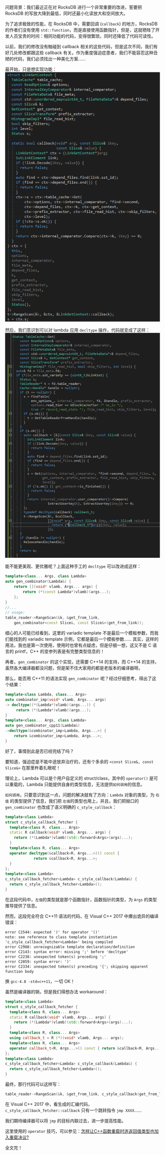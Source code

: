 问题背景：我们最近正在对 RocksDB 进行一个非常重要的改进，誓要把 RocksDB 的写放大降到最低，同时还最小化读放大和空间放大。

为了追求极致的性能，在 RocksDB 中，需要回调 (`callback`) 的地方，RocksDB 的作者们没有使用 `std::function`，而是直接使用函数指针，但是，这就牺牲了开发人员宝贵的时间：相同功能的代码，变得很繁琐，同时还降低了代码可读性。

以前，我们的修改没有触碰到 callback 相关的这些代码，但是这次不同，我们有好几处修改都跟这些 callback 有关。作为重度强迫症患者，我们不能容忍这种丑陋的代码，我们必须找出一种美化方案……

最开始，只是想实现功能：![callback-ugly](images/callback-ugly.png)

然后，我们意识到可以对 lambda 应用 `decltype` 操作，代码就变成了这样：
![callback-decltype](images/callback-decltype.png)

能不能更美观、更优雅呢？上面这种手工的 `decltype` 可以改进成这样：
```c++
template<class... Args, class Lambda>
auto gen_combinator(Lambda&) {
    return [](void* vlamb, Args... args) {
        return (*(const Lambda*)vlamb)(args...);
    };
}
//...
// usage:
table_reader->RangeScan(&k, &get_from_link,
    gen_combinator<const Slice&, const Slice&>(get_from_link));
```
细心的人可能已经看到，这里的 variadic template 不是最后一个模板参数，而我们能找到的 variadic template 示例，它都是最后一个模板参数……
其实，这样的用法，我也是第一次使用，使用时也曾有点疑虑，但是仔细一想，这又不是 C 语言的 printf，C++ 的变参列表是有完整类型信息的！

再者，`gen_combinator` 的这个实现，还需要 C++14 的支持，而 C++14 的支持，虽然各大编译器都没问题，但是架不住大家用的都是老版本的编译器呀。

那么，能否用 C++11 的语法实现 `gen_combinator` 呢？经过仔细思考，得出了这个结果：
```c++
template<class Lambda, class... Args>
auto combinator_imp(void* vlamb, Args... args)
-> decltype((*(Lambda*)vlamb)(args...)) {
     return (*(Lambda*)vlamb)(args...);
}
template<class... Args, class Lambda>
auto gen_combinator_cpp11(Lambda&)
->decltype(&combinator_imp<Lambda, Args...>) {
    return &combinator_imp<Lambda, Args...>;
}
```

好了，事情到此是否已经完结了吗？

要知道，强迫症是不能中途放弃治疗的，还有个多余的 `<const Slice&, const Slice&>` 在那里杵着扎眼呢！

理论上，Lambda 可以是个用户自定义的 struct/class，其中的 `operator()` 是可以重载的，Lambda 只能提供自身的类型信息，无法提供`如何调用`的信息。

`如何调用`，只要意识到这一点，问题的解决就有了方向：`Lambda` 对象的类型，为 `右值` 的类型提供了信息，我们把 `左值`的类型也用上，并且，我们把拗口的 `gen_combinator` 也改成了语义明确的 `c_style_callback`：
```c++
template<class Lambda>
struct c_style_callback_fetcher {
  template<class R, class... Args>
  static R callback(void* vlamb, Args... args) {
    return (*(Lambda*)vlamb)(std::forward<Args>(args)...);
  }
  template<class R, class... Args>
  operator decltype(&callback<R, Args...>)() const {
             return &callback<R, Args...>;
  }
};
template<class Lambda>
c_style_callback_fetcher<Lambda> c_style_callback(Lambda&) {
  return c_style_callback_fetcher<Lambda>();
}
```
在这段代码中，`左值`的类型就是那个函数指针，函数指针的类型，为 `Args` 的类型推导提供了信息。

然而，这段完全符合 C++11 语法的代码，在 Visual C++ 2017 中爆出诡异的编译错误：
```
error C2544: expected ')' for operator '()'
note: see reference to class template instantiation 'c_style_callback_fetcher<Lambda>' being compiled
error C2988: unrecognizable template declaration/definition
error C2143: syntax error: missing ';' before 'decltype'
error C2238: unexpected token(s) preceding ';'
error C2059: syntax error: ')'
error C2334: unexpected token(s) preceding '{'; skipping apparent function body
```
换 `gcc-4.8 -std=c++11`，一切 OK！

虽然是编译器的锅，但是我们得想办法 workaround：
```c++
template<class Lambda>
struct c_style_callback_fetcher {
  template<class R, class... Args>
  static R callback(void* vlamb, Args... args) {
    return (*(Lambda*)vlamb)(std::forward<Args>(args)...);
  }
  template<class R, class... Args>
  using callback_t = R (*)(void* vlamb, Args... args);
  template<class R, class... Args>
  operator callback_t<R, Args...>() const { return &callback<R, Args...>; }
};
template<class Lambda>
c_style_callback_fetcher<Lambda> c_style_callback(Lambda&) {
  return c_style_callback_fetcher<Lambda>();
}
```

最终，那行代码可以这样写：
```c++
table_reader->RangeScan(&k, &get_from_link, c_style_callback(get_from_link));
```
在 Visual C++ 2017 中，看生成的汇编代码，`c_style_callback_fetcher::callback` 只有一个跳转指令 `jmp XXXX`……

我们期待编译器可以将 `jmp` 的目标内联过去，进一步提高性能。

这里使用的 `operator` 技巧，可以参见：[怎样让C++函数重载时连返回值类型也加入重载决议?](http://nark.cc/p/?p=131)

全文完！

